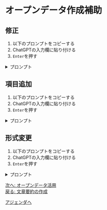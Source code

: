 # オープンデータ作成補助

## 修正

1. 以下のプロンプトをコピーする
2. ChatGPTの入力欄に貼り付ける
3. `Enter`を押す

<details><summary>プロンプト</summary>

```
以下のCSVデータのカナを全角から半角にしてください。
例: リュウキュウ → ﾘｭｳｷｭｳ

###
名称,名称_ｶﾅ,名称_英語,文化財分類,種類,住所
「琉球嶌真景」絵巻,リュウキュウトウシンケイエマキ,,絵画,美術工芸品,名護市東江1-8-11
琉球交易港図屏風,リュウキュウコウエキコウズビョウブ,,絵画,美術工芸品,浦添市浦添市美術館
琉球八景,リュウキュウハッケイ,,絵画,美術工芸品,浦添市浦添市美術館
琉球交易港図,リュウキュウコウエキコウズ,,絵画,美術工芸品,浦添市浦添市美術館
花鳥図,カチョウガ,,絵画,美術工芸品,浦添市浦添市美術館
```

</details>

## 項目追加

1. 以下のプロンプトをコピーする
2. ChatGPTの入力欄に貼り付ける
3. `Enter`を押す

<details><summary>プロンプト</summary>

```
以下のCSVデータの`名称_英語`に`名称_ｶﾅ`を参考に英語を追加してください
例: ﾘｭｳｷｭｳ → ryu-kyu-

###
名称,名称_ｶﾅ,名称_英語,文化財分類,種類,住所
「琉球嶌真景」絵巻,ﾘｭｳｷｭｳﾄｳｼﾝｹｲｴﾏｷ,,絵画,美術工芸品,名護市東江1-8-11
琉球交易港図屏風,ﾘｭｳｷｭｳｺｳｴｷｺｳｽﾞﾋﾞｮｳﾌﾞ,,絵画,美術工芸品,浦添市浦添市美術館
琉球八景,ﾘｭｳｷｭｳﾊｯｹｲ,,絵画,美術工芸品,浦添市浦添市美術館
琉球交易港図,ﾘｭｳｷｭｳｺｳｴｷｺｳｽﾞ,,絵画,美術工芸品,浦添市浦添市美術館
花鳥図,ｶﾁｮｳｶﾞ,,絵画,美術工芸品,浦添市浦添市美術館
```

</details>

## 形式変更

1. 以下のプロンプトをコピーする
2. ChatGPTの入力欄に貼り付ける
3. `Enter`を押す

<details><summary>プロンプト</summary>

```
以下のCSVデータをJSON形式に変換してください

###
名称,名称_ｶﾅ,名称_英語,文化財分類,種類,住所
「琉球嶌真景」絵巻,ﾘｭｳｷｭｳﾄｳｼﾝｹｲｴﾏｷ,RyukyutoushinkeiEmaki,絵画,美術工芸品,名護市東江1-8-11
琉球交易港図屏風,ﾘｭｳｷｭｳｺｳｴｷｺｳｽﾞﾋﾞｮｳﾌﾞ,RyukyuKoeki-kozuByobu,絵画,美術工芸品,浦添市浦添市美術館
琉球八景,ﾘｭｳｷｭｳﾊｯｹｲ,RyukyuHakkei,絵画,美術工芸品,浦添市浦添市美術館
琉球交易港図,ﾘｭｳｷｭｳｺｳｴｷｺｳｽﾞ,RyukyuKoeki-kozu,絵画,美術工芸品,浦添市浦添市美術館
花鳥図,ｶﾁｮｳｶﾞ,Kachoga,絵画,美術工芸品,浦添市浦添市美術館
```

</details>

[次へ: オープンデータ活用](./opendata_usecase.md)  
[戻る: 文章要約の作成](./summary.md)

[アジェンダへ](./agenda.md)
